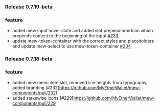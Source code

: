 ### Release 0.7.19-beta

### feature
* added mew input hover state and added slot prependInnerIcon which prepends content to the beginning of the input [#233](https://github.com/MyEtherWallet/mew-components/pull/233)
* update mew-token-container with the correct styles and placeholders and update mew-select to use mew-token-container [#234](https://github.com/MyEtherWallet/mew-components/pull/234)

### Release 0.7.18-beta

### feature
* added mew menu item slot, removed line heights from typography, added branding [#232]https://github.com/MyEtherWallet/mew-components/pull/232)
* added stakewise icons [#229]https://github.com/MyEtherWallet/mew-components/pull/229


